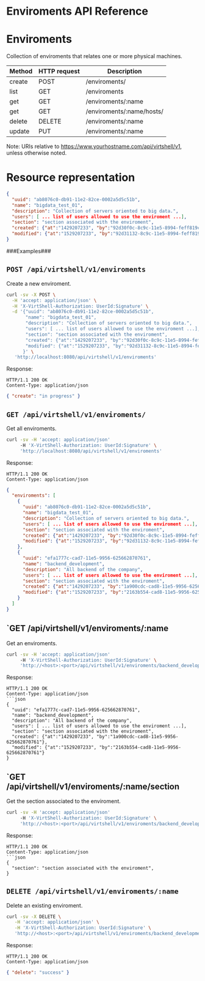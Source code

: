 Enviroments API Reference
=========================

Enviroments
===========
Collection of enviroments that relates one or more physical machines.


| Method | HTTP request | Description |
| --- | --- | ---- |
| create | POST | /enviroments/ | Creates a new enviroment. |
| list | GET | /enviroments | Retrieves the list of enviroments. |
| get | GET | /enviroments/:name | Gets one enviroments by name. |
| get | GET | /enviroments/:name/hosts/ | Gets all host of the one enviroments by name. |
| delete | DELETE | /enviroments/:name | Deletes an existing enviroment. |
| update | PUT | /enviroments/:name | Updates an existing enviroment. |

Note:
URIs relative to https://www.yourhostname.com/api/virtshell/v1, unless otherwise noted.

Resource representation
=======================
```json
{
  "uuid": "ab8076c0-db91-11e2-82ce-0002a5d5c51b",
  "name": "bigdata_test_01",
  "description": "Collection of servers oriented to big data.", 
  "users": [ ... list of users allowed to use the enviroment ...],
  "section": "section associated with the enviroment",
  "created": {"at":"1429207233", "by":"92d30f0c-8c9c-11e5-8994-feff819cdc9f"},
  "modified": {"at":"1529207233", "by":"92d31132-8c9c-11e5-8994-feff819cdc9f"}
}
```

###Examples###

`POST /api/virtshell/v1/enviroments`
--------------------------------------------

Create a new enviroment.

```sh
curl -sv -X POST \
  -H 'accept: application/json' \
  -H 'X-VirtShell-Authorization: UserId:Signature' \
  -d '{"uuid": "ab8076c0-db91-11e2-82ce-0002a5d5c51b",
       "name": "bigdata_test_01",
       "description": "Collection of servers oriented to big data.", 
       "users": [ ... list of users allowed to use the enviroment ...],
       "section": "section associated with the enviroment",
       "created": {"at":"1429207233", "by":"92d30f0c-8c9c-11e5-8994-feff819cdc9f"},
       "modified": {"at":"1529207233", "by":"92d31132-8c9c-11e5-8994-feff819cdc9f"}
      }' \
   'http://localhost:8080/api/virtshell/v1/enviroments'
```

Response:
```
HTTP/1.1 200 OK
Content-Type: application/json
```
```json
{ "create": "in progress" }
```

`GET /api/virtshell/v1/enviroments/`
----------------------------------------------

Get all enviroments.

```sh
curl -sv -H 'accept: application/json' 
     -H 'X-VirtShell-Authorization: UserId:Signature' \ 
     'http://localhost:8080/api/virtshell/v1/enviroments'
```

Response:
```
HTTP/1.1 200 OK
Content-Type: application/json
```
```json
{
  "enviroments": [
    {
      "uuid": "ab8076c0-db91-11e2-82ce-0002a5d5c51b",
      "name": "bigdata_test_01",
      "description": "Collection of servers oriented to big data.", 
      "users": [ ... list of users allowed to use the enviroment ...],
      "section": "section associated with the enviroment",
      "created": {"at":"1429207233", "by":"92d30f0c-8c9c-11e5-8994-feff819cdc9f"},
      "modified": {"at":"1529207233", "by":"92d31132-8c9c-11e5-8994-feff819cdc9f"}
    },
    { 
      "uuid": "efa1777c-cad7-11e5-9956-625662870761",
      "name": "backend_development",
      "description": "All backend of the company", 
      "users": [ ... list of users allowed to use the enviroment ...],
      "section": "section associated with the enviroment",      
      "created": {"at":"1429207233", "by":"1a900cdc-cad8-11e5-9956-625662870761"},
      "modified": {"at":"1529207233", "by":"2163b554-cad8-11e5-9956-625662870761"}
    }    
  ]
}   
```

`GET /api/virtshell/v1/enviroments/:name
----------------------------------------------

Get an enviroments.

```sh
curl -sv -H 'accept: application/json' 
     -H 'X-VirtShell-Authorization: UserId:Signature' \ 
     'http://<host>:<port>/api/virtshell/v1/enviroments/backend_development'
```

Response:

```
HTTP/1.1 200 OK
Content-Type: application/json
```json
{
  "uuid": "efa1777c-cad7-11e5-9956-625662870761",
  "name": "backend_development",
  "description": "All backend of the company", 
  "users": [ ... list of users allowed to use the enviroment ...],
  "section": "section associated with the enviroment",
  "created": {"at":"1429207233", "by":"1a900cdc-cad8-11e5-9956-625662870761"},
  "modified": {"at":"1529207233", "by":"2163b554-cad8-11e5-9956-625662870761"}
}
```

`GET /api/virtshell/v1/enviroments/:name/section
------------------------------------------------

Get the section associated to the enviroment.

```sh
curl -sv -H 'accept: application/json' 
     -H 'X-VirtShell-Authorization: UserId:Signature' \ 
     'http://<host>:<port>/api/virtshell/v1/enviroments/backend_development/section'
```

Response:

```
HTTP/1.1 200 OK
Content-Type: application/json
```json
{
  "section": "section associated with the enviroment",  
}
```

`DELETE /api/virtshell/v1/enviroments/:name`
----------------------------------------------

Delete an existing enviroment.

```sh
curl -sv -X DELETE \
   -H 'accept: application/json' \
   -H 'X-VirtShell-Authorization: UserId:Signature' \
   'http://<host>:<port>/api/virtshell/v1/enviroments/backend_development'
```

Response:
```
HTTP/1.1 200 OK
Content-Type: application/json
```
```json
{ "delete": "success" }
```
